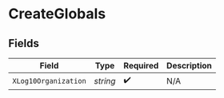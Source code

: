# CreateGlobals


## Fields

| Field                | Type                 | Required             | Description          |
| -------------------- | -------------------- | -------------------- | -------------------- |
| `XLog10Organization` | *string*             | :heavy_check_mark:   | N/A                  |